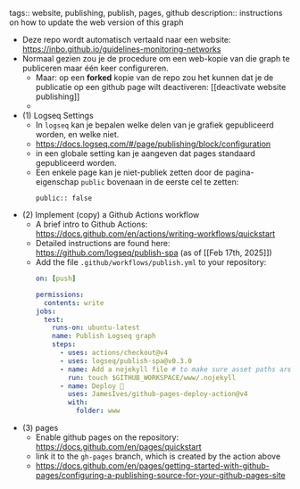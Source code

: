 tags:: website, publishing, publish, pages, github
description:: instructions on how to update the web version of this graph

- Deze repo wordt automatisch vertaald naar een website: https://inbo.github.io/guidelines-monitoring-networks
- Normaal gezien zou je de procedure om een web-kopie van die graph te publiceren maar één keer configureren.
	- Maar: op een **forked** kopie van de repo zou het kunnen dat je de publicatie op een github page wilt deactiveren: [[deactivate website publishing]]
	-
- (1) Logseq Settings
	- In `logseq` kan je bepalen welke delen van je grafiek gepubliceerd worden, en welke niet.
	- https://docs.logseq.com/#/page/publishing/block/configuration
	- in een globale setting kan je aangeven dat pages standaard gepubliceerd worden.
	- Een enkele page kan je niet-publiek zetten door de pagina-eigenschap `public` bovenaan in de eerste cel te zetten:
	  ```
	  public:: false
	  ```
- (2) Implement (copy) a Github Actions workflow
	- A brief intro to Github Actions: https://docs.github.com/en/actions/writing-workflows/quickstart
	- Detailed instructions are found here: https://github.com/logseq/publish-spa (as of [[Feb 17th, 2025]])
	- Add the file `.github/workflows/publish.yml` to your repository:
	  ``` yaml
	  on: [push]
	  
	  permissions:
	    contents: write
	  jobs:
	    test:
	      runs-on: ubuntu-latest
	      name: Publish Logseq graph
	      steps:
	        - uses: actions/checkout@v4
	        - uses: logseq/publish-spa@v0.3.0
	        - name: Add a nojekyll file # to make sure asset paths are correctly identified
	          run: touch $GITHUB_WORKSPACE/www/.nojekyll
	        - name: Deploy 🚀
	          uses: JamesIves/github-pages-deploy-action@v4
	          with:
	            folder: www
	  ```
- (3) pages
	- Enable github pages on the repository: https://docs.github.com/en/pages/quickstart
	- link it to the `gh-pages` branch, which is created by the action above
	- https://docs.github.com/en/pages/getting-started-with-github-pages/configuring-a-publishing-source-for-your-github-pages-site